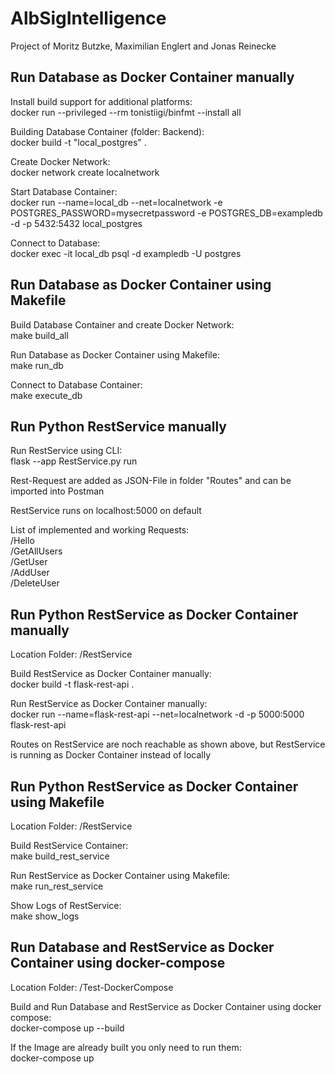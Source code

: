 # AlbSigIntelligence

Project of Moritz Butzke, Maximilian Englert and Jonas Reinecke

## Run Database as Docker Container manually

Install build support for additional platforms: <br> 
docker run --privileged --rm tonistiigi/binfmt --install all <br>

Building Database Container (folder: Backend): <br>
docker build -t "local_postgres" . <br>
 
Create Docker Network: <br>
docker network create localnetwork <br>

Start Database Container: <br>
docker run --name=local_db --net=localnetwork -e POSTGRES_PASSWORD=mysecretpassword -e POSTGRES_DB=exampledb -d -p 5432:5432 local_postgres <br>

Connect to Database: <br>
docker exec -it local_db psql -d exampledb -U postgres <br>

## Run Database as Docker Container using Makefile

Build Database Container and create Docker Network: <br>
make build_all <br>

Run Database as Docker Container using Makefile: <br>
make run_db <br>

Connect to Database Container: <br>
make execute_db <br>

## Run Python RestService manually

Run RestService using CLI: <br>
flask --app RestService.py run <br>

Rest-Request are added as JSON-File in folder "Routes" and can be imported into Postman <br>

RestService runs on localhost:5000 on default <br>

List of implemented and working Requests: <br>
/Hello <br>
/GetAllUsers <br>
/GetUser <br>
/AddUser <br>
/DeleteUser <br>

## Run Python RestService as Docker Container manually

Location Folder: /RestService

Build RestService as Docker Container manually: <br>
docker build -t flask-rest-api . <br>

Run RestService as Docker Container manually: <br>
docker run --name=flask-rest-api --net=localnetwork -d -p 5000:5000 flask-rest-api <br>

Routes on RestService are noch reachable as shown above, but RestService is running as Docker Container instead of locally <br>

## Run Python RestService as Docker Container using Makefile

Location Folder: /RestService

Build RestService Container: <br>
make build_rest_service <br>

Run RestService as Docker Container using Makefile: <br>
make run_rest_service <br>

Show Logs of RestService: <br>
make show_logs <br>


## Run Database and RestService as Docker Container using docker-compose

Location Folder: /Test-DockerCompose

Build and Run Database and RestService as Docker Container using docker compose: <br>
docker-compose up --build

If the Image are already built you only need to run them: <br>
docker-compose up <br> 
